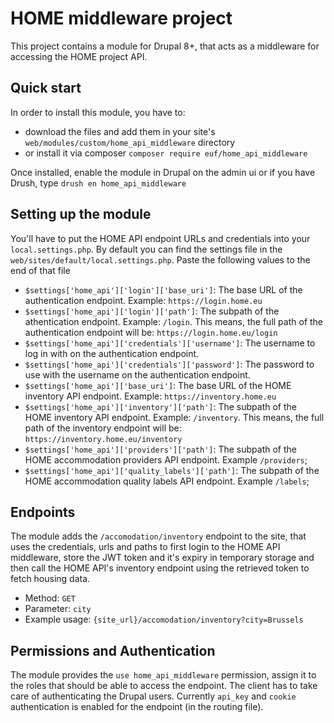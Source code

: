 # HOME middleware project

This project contains a module for Drupal 8+, that acts as a middleware for accessing the HOME project API.

## Quick start

In order to install this module, you have to:
  - download the files and add them in your site's `web/modules/custom/home_api_middleware` directory
  - or install it via composer `composer require euf/home_api_middleware`

Once installed, enable the module in Drupal on the admin ui or if you have Drush, type `drush en home_api_middleware`

## Setting up the module

You'll have to put the HOME API endpoint URLs and credentials into your `local.settings.php`. By default you can find the settings file in the `web/sites/default/local.settings.php`. Paste the following values to the end of that file
  - `$settings['home_api']['login']['base_uri']`: The base URL of the authentication endpoint. Example: `https://login.home.eu`
  - `$settings['home_api']['login']['path']`: The subpath of the athentication endpoint. Example: `/login`. This means, the full path of the authentication endpoint will be: `https://login.home.eu/login`
  - `$settings['home_api']['credentials']['username']`: The username to log in with on the authentication endpoint.
  - `$settings['home_api']['credentials']['password']`: The password to use with the username on the authentication endpoint.
  - `$settings['home_api']['base_uri']`: The base URL of the HOME inventory API endpoint. Example: `https://inventory.home.eu`
  - `$settings['home_api']['inventory']['path']`: The subpath of the HOME inventory API endpoint. Example: `/inventory`. This means, the full path of the inventory endpoint will be: `https://inventory.home.eu/inventory`
  - `$settings['home_api']['providers']['path']`: The subpath of the HOME accommodation providers API endpoint. Example `/providers`;
  - `$settings['home_api']['quality_labels']['path']`: The subpath of the HOME accommodation quality labels API endpoint. Example `/labels`;

## Endpoints

The module adds the `/accomodation/inventory` endpoint to the site, that uses the credentials, urls and paths to first login to the HOME API middleware, store the JWT token and it's expiry in temporary storage and then call the HOME API's inventory endpoint using the retrieved token to fetch housing data.

  - Method: `GET`
  - Parameter: `city`
  - Example usage: `{site_url}/accomodation/inventory?city=Brussels`

## Permissions and Authentication

The module provides the `use home_api_middleware` permission, assign it to the roles that should be able to access the endpoint. The client has to take care of authenticating the Drupal users. Currently `api_key` and `cookie` authentication is enabled for the endpoint (in the routing file).
